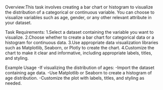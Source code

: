 Overview:This task involves creating a bar chart or histogram to visualize the distribution of a categorical or continuous variable. You can choose to visualize variables such as age, gender, or any other relevant attribute in your dataset.

Task Requirements:
1.Select a dataset containing the variable you want to visualize.
2.Choose whether to create a bar chart for categorical data or a histogram for continuous data.
3.Use appropriate data visualization libraries such as Matplotlib, Seaborn, or Plotly to create the chart.
4.Customize the chart to make it clear and informative, including appropriate labels, titles, and styling.

Example Usage
-If visualizing the distribution of ages:
-Import the dataset containing age data.
-Use Matplotlib or Seaborn to create a histogram of age distribution.
-Customize the plot with labels, titles, and styling as needed.
